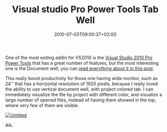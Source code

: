 ﻿---
title: "Visual studio Pro Power Tools Tab Well"
description: ""
date: 2010-07-03T09:00:37+02:00
draft: false
tags: [General]
categories: [General]
---
One of the most exiting addin for VS2010 is the [Visual Studio 2010 Pro Power Tools](http://visualstudiogallery.msdn.microsoft.com/en-us/d0d33361-18e2-46c0-8ff2-4adea1e34fef) that has a great number of features, but the most interesting one is the Document well, you can [read everything about it in this post](http://blogs.msdn.com/b/visualstudio/archive/2010/06/10/document-well-2010-plus.aspx).

This really boost productivity for those one having wide monitor, such as 24'' that has a horizontal resolution of 1920 pixels, because I really loved the ability to use vertical document well, with project colored tab. I can immediately visualize the file by project with different color, and visualize a large number of opened files, instead of having them showed in the top, where very few of them are visible.

[![Untitled](https://www.codewrecks.com/blog/wp-content/uploads/2010/07/Untitled_thumb.png "Untitled")](https://www.codewrecks.com/blog/wp-content/uploads/2010/07/Untitled.png)

Alk.
